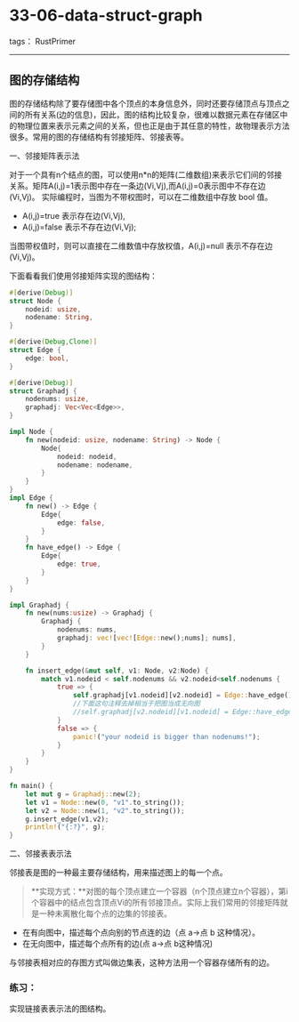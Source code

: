 # 33-06-data-struct-graph

tags： RustPrimer

----------------
## 图的存储结构

图的存储结构除了要存储图中各个顶点的本身信息外，同时还要存储顶点与顶点之间的所有关系(边的信息)，因此，图的结构比较复杂，很难以数据元素在存储区中的物理位置来表示元素之间的关系，但也正是由于其任意的特性，故物理表示方法很多。常用的图的存储结构有邻接矩阵、邻接表等。

一、邻接矩阵表示法

对于一个具有n个结点的图，可以使用n*n的矩阵(二维数组)来表示它们间的邻接关系。矩阵A(i,j)=1表示图中存在一条边(Vi,Vj),而A(i,j)=0表示图中不存在边(Vi,Vj)。
实际编程时，当图为不带权图时，可以在二维数组中存放 bool 值。

* A(i,j)=true 表示存在边(Vi,Vj),
* A(i,j)=false 表示不存在边(Vi,Vj);


当图带权值时，则可以直接在二维数值中存放权值，A(i,j)=null 表示不存在边(Vi,Vj)。

下面看看我们使用邻接矩阵实现的图结构：
```rust
#[derive(Debug)]
struct Node {
    nodeid: usize,
    nodename: String,
}

#[derive(Debug,Clone)]
struct Edge {
    edge: bool,
}

#[derive(Debug)]
struct Graphadj {
    nodenums: usize,
    graphadj: Vec<Vec<Edge>>,
}

impl Node {
    fn new(nodeid: usize, nodename: String) -> Node {
        Node{
            nodeid: nodeid,
            nodename: nodename,
        }
    }
}
impl Edge {
    fn new() -> Edge {
        Edge{
            edge: false,
        }
    }
    fn have_edge() -> Edge {
        Edge{
            edge: true,
        }
    }
}       

impl Graphadj {
    fn new(nums:usize) -> Graphadj {
        Graphadj {
            nodenums: nums,
            graphadj: vec![vec![Edge::new();nums]; nums],
        }
    }

    fn insert_edge(&mut self, v1: Node, v2:Node) {
        match v1.nodeid < self.nodenums && v2.nodeid<self.nodenums {
            true => {
                self.graphadj[v1.nodeid][v2.nodeid] = Edge::have_edge();
                //下面这句注释去掉相当于把图当成无向图
                //self.graphadj[v2.nodeid][v1.nodeid] = Edge::have_edge();
            }
            false => {
                panic!("your nodeid is bigger than nodenums!");
            }
        }
    }
}

fn main() {
    let mut g = Graphadj::new(2);
    let v1 = Node::new(0, "v1".to_string());
    let v2 = Node::new(1, "v2".to_string());
    g.insert_edge(v1,v2);
    println!("{:?}", g);
}
```
    
二、邻接表表示法

邻接表是图的一种最主要存储结构，用来描述图上的每一个点。
    
>**实现方式：**对图的每个顶点建立一个容器（n个顶点建立n个容器），第i个容器中的结点包含顶点Vi的所有邻接顶点。实际上我们常用的邻接矩阵就是一种未离散化每个点的边集的邻接表。

* 在有向图中，描述每个点向别的节点连的边（点 a->点 b 这种情况）。
* 在无向图中，描述每个点所有的边(点 a->点 b这种情况)

与邻接表相对应的存图方式叫做边集表，这种方法用一个容器存储所有的边。

### **练习：**
实现链接表表示法的图结构。